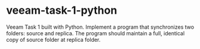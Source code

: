 # veeam-task-1-python
Veeam Task 1 built with Python. Implement a program that synchronizes two folders: source and replica. The program should maintain a full, identical copy of source folder at replica folder.
